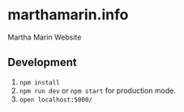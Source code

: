 # marthamarin.info
Martha Marin Website

## Development

1. `npm install`
2. `npm run dev` or `npm start` for production mode.
3. `open localhost:5000/`
